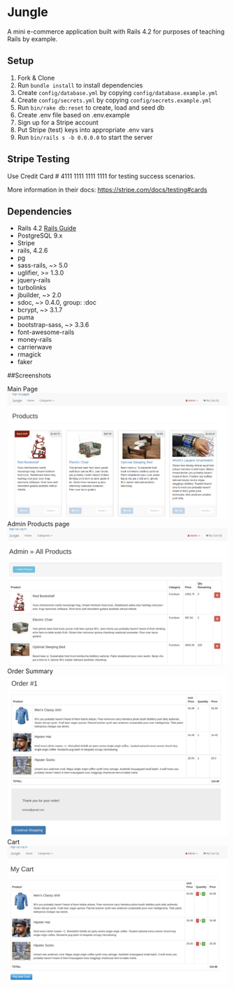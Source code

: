 # Jungle

A mini e-commerce application built with Rails 4.2 for purposes of teaching Rails by example.


## Setup

1. Fork & Clone
2. Run `bundle install` to install dependencies
3. Create `config/database.yml` by copying `config/database.example.yml`
4. Create `config/secrets.yml` by copying `config/secrets.example.yml`
5. Run `bin/rake db:reset` to create, load and seed db
6. Create .env file based on .env.example
7. Sign up for a Stripe account
8. Put Stripe (test) keys into appropriate .env vars
9. Run `bin/rails s -b 0.0.0.0` to start the server

## Stripe Testing

Use Credit Card # 4111 1111 1111 1111 for testing success scenarios.

More information in their docs: <https://stripe.com/docs/testing#cards>

## Dependencies

* Rails 4.2 [Rails Guide](http://guides.rubyonrails.org/v4.2/)
* PostgreSQL 9.x
* Stripe
* rails, 4.2.6
* pg
* sass-rails, ~> 5.0
* uglifier, >= 1.3.0
* jquery-rails
* turbolinks
* jbuilder, ~> 2.0
* sdoc, ~> 0.4.0, group: :doc
* bcrypt, ~> 3.1.7
* puma
* bootstrap-sass, ~> 3.3.6
* font-awesome-rails
* money-rails
* carrierwave
* rmagick
* faker

##Screenshots

Main Page
<img src=app/assets/images/main-page.png>
Admin Products page
<img src=app/assets/images/admin-products.png>
Order Summary
<img src=app/assets/images/order-summary.png>
Cart
<img src=app/assets/images/cart.png>
